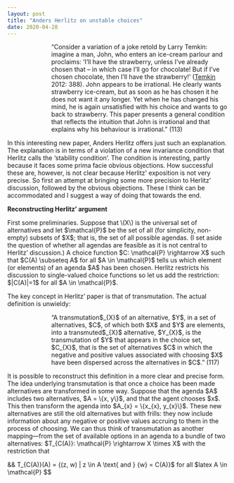 ```yaml
---
layout: post
title: "Anders Herlitz on unstable choices"
date: 2020-04-28
---
```

<p style="padding-left:100px;">“Consider a variation of a joke retold by Larry Temkin: imagine a man, John, who enters an ice-cream parlour and proclaims: ‘I’ll have the strawberry, unless I’ve already chosen that – in which case I’ll go for chocolate! But if I’ve chosen chocolate, then I’ll have the strawberry!’ (<a href="https://www.oxfordscholarship.com/view/10.1093/acprof:oso/9780199759446.001.0001/acprof-9780199759446" target="_blank" rel="noopener">Temkin</a> 2012: 388). John appears to be irrational. He clearly wants strawberry ice-cream, but as soon as he has chosen it he does not want it any longer. Yet when he has changed his mind, he is again unsatisfied with his choice and wants to go back to strawberry. This paper presents a general condition that reflects the intuition that John is irrational and that explains why his behaviour is irrational.” (113)</p>

<p>In this interesting new paper, Anders Herlitz offers just such an explanation. The explanation is in terms of a violation of a new invariance condition that Herlitz calls the ‘stability condition’. The condition is interesting, partly because it faces some prima facie obvious objections. How successful these are, however, is not clear because Herlitz' exposition is not very precise. So first an attempt at bringing some more precision to Herlitz’ discussion, followed by the obvious objections. These I think can be accommodated and I suggest a way of doing that towards the end.</p>

<p><strong>Reconstructing Herlitz’ argument</strong></p>

<p>First some preliminaries. Suppose that \(X\) is the universal set of alternatives and let $\mathcal{P}$ be the set of all (for simplicity, non-empty) subsets of $X$; that is, the set of all possible agendas. (I set aside the question of whether all agendas are feasible as it is not central to Herlitz’ discussion.) A choice function $C: \mathcal{P} \rightarrow X$ such that $C(A) \subseteq A$ for all $A \in \mathcal{P}$ tells us which element (or elements) of an agenda $A$ has been chosen. Herlitz restricts his discussion to single-valued choice functions so let us add the restriction: $|C(A)|=1$ for all $A \in \mathcal{P}$.</p>

<p>The key concept in Herlitz’ paper is that of transmutation. The actual definition is unwieldy:</p>

<p style="padding-left:100px;">“A transmutation$_{X}$ of an alternative, $Y$, in a set of alternatives, $C$, of which both $X$ and $Y$ are elements, into a transmuted$_{X}$ alternative, $Y_{X}$, is the transmutation of $Y$ that appears in the choice set, $C_{X}$, that is the set of alternatives $C$ in which the negative and positive values associated with choosing $X$ have been dispersed across the alternatives in $C$.” (117)</p>

<p>It is possible to reconstruct this definition in a more clear and precise form. The idea underlying transmutation is that once a choice has been made alternatives are transformed in some way. Suppose that the agenda $A$ includes two alternatives, $A = \{x, y\}$, and that the agent chooses $x$. This then transform the agenda into $A_{x} = \{x_{x}, y_{x}\}$. These new alternatives are still the old alternatives but with frills: they now include information about any negative or positive values accruing to them in the process of choosing. We can thus think of transmutation as another mapping—from the set of available options in an agenda to a bundle of two alternatives: $T_{C(A)}: \mathcal{P} \rightarrow X \times X$ with the restriction that</p>

&& T_{C(A)}(A) = \{(z, w) | z \in A \text{ and } \{w\} = C(A)\}$ for all $latex A \in \mathcal{P} $$

